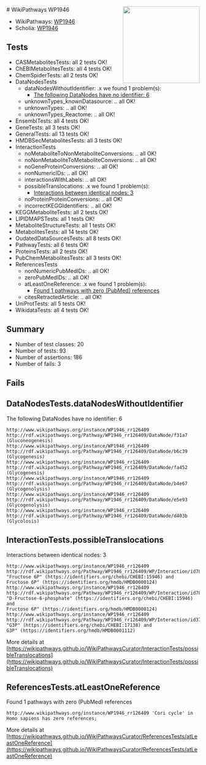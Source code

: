<img style="float: right; width: 200px" src="https://upload.wikimedia.org/wikipedia/commons/thumb/8/83/Wplogo_with_text_500.png/640px-Wplogo_with_text_500.png" />
# WikiPathways WP1946

* WikiPathways: [WP1946](https://wikipathways.org/pathways/WP1946)
* Scholia: [WP1946](https://scholia.toolforge.org/wikipathways/WP1946)
## Tests
* CASMetabolitesTests: all 2 tests OK!
* ChEBIMetabolitesTests: all 4 tests OK!
* ChemSpiderTests: all 2 tests OK!
* DataNodesTests
    * dataNodesWithoutIdentifier: .x we found 1 problem(s):
        * [The following DataNodes have no identifier: 6](#d2d32fa5)
    * unknownTypes_knownDatasource: .. all OK!
    * unknownTypes: .. all OK!
    * unknownTypes_Reactome: .. all OK!
* EnsemblTests: all 4 tests OK!
* GeneTests: all 3 tests OK!
* GeneralTests: all 13 tests OK!
* HMDBSecMetabolitesTests: all 3 tests OK!
* InteractionTests
    * noMetaboliteToNonMetaboliteConversions: .. all OK!
    * noNonMetaboliteToMetaboliteConversions: .. all OK!
    * noGeneProteinConversions: .. all OK!
    * nonNumericIDs: .. all OK!
    * interactionsWithLabels: .. all OK!
    * possibleTranslocations: .x we found 1 problem(s):
        * [Interactions between identical nodes: 3](#1c118208)
    * noProteinProteinConversions: .. all OK!
    * incorrectKEGGIdentifiers: .. all OK!
* KEGGMetaboliteTests: all 2 tests OK!
* LIPIDMAPSTests: all 1 tests OK!
* MetaboliteStructureTests: all 1 tests OK!
* MetabolitesTests: all 14 tests OK!
* OudatedDataSourcesTests: all 8 tests OK!
* PathwayTests: all 6 tests OK!
* ProteinsTests: all 2 tests OK!
* PubChemMetabolitesTests: all 3 tests OK!
* ReferencesTests
    * nonNumericPubMedIDs: .. all OK!
    * zeroPubMedIDs: .. all OK!
    * atLeastOneReference: .x we found 1 problem(s):
        * [Found 1 pathways with zero (PubMed) references](#d0a459f0)
    * citesRetractedArticle: .. all OK!
* UniProtTests: all 5 tests OK!
* WikidataTests: all 4 tests OK!


## Summary

* Number of test classes: 20
* Number of tests: 93
* Number of assertions: 186
* Number of fails: 3

## Fails

<a name="d2d32fa5" />

## DataNodesTests.dataNodesWithoutIdentifier

The following DataNodes have no identifier: 6
```
http://www.wikipathways.org/instance/WP1946_rr126409 http://rdf.wikipathways.org/Pathway/WP1946_rr126409/DataNode/f31a7 (Gluconeogenesis)
http://www.wikipathways.org/instance/WP1946_rr126409 http://rdf.wikipathways.org/Pathway/WP1946_rr126409/DataNode/b6c39 (Glycogenesis)
http://www.wikipathways.org/instance/WP1946_rr126409 http://rdf.wikipathways.org/Pathway/WP1946_rr126409/DataNode/fa452 (Glycogenesis)
http://www.wikipathways.org/instance/WP1946_rr126409 http://rdf.wikipathways.org/Pathway/WP1946_rr126409/DataNode/b4e67 (Glycogenolysis)
http://www.wikipathways.org/instance/WP1946_rr126409 http://rdf.wikipathways.org/Pathway/WP1946_rr126409/DataNode/e5e93 (Glycogenolysis)
http://www.wikipathways.org/instance/WP1946_rr126409 http://rdf.wikipathways.org/Pathway/WP1946_rr126409/DataNode/d403b (Glycolosis)
```

<a name="1c118208" />

## InteractionTests.possibleTranslocations

Interactions between identical nodes: 3
```
http://www.wikipathways.org/instance/WP1946_rr126409 http://rdf.wikipathways.org/Pathway/WP1946_rr126409/WP/Interaction/id78502cf0 "Fructose 6P" (https://identifiers.org/chebi/CHEBI:15946) and 
Fructose 6P" (https://identifiers.org/hmdb/HMDB0000124)
http://www.wikipathways.org/instance/WP1946_rr126409 http://rdf.wikipathways.org/Pathway/WP1946_rr126409/WP/Interaction/id78502cf0 "D-Fructose-6-phosphate" (https://identifiers.org/chebi/CHEBI:15946) and 
Fructose 6P" (https://identifiers.org/hmdb/HMDB0000124)
http://www.wikipathways.org/instance/WP1946_rr126409 http://rdf.wikipathways.org/Pathway/WP1946_rr126409/WP/Interaction/id37235231 "G3P" (https://identifiers.org/chebi/CHEBI:17138) and 
G3P" (https://identifiers.org/hmdb/HMDB0001112)
```

More details at [https://wikipathways.github.io/WikiPathwaysCurator/InteractionTests/possibleTranslocations](https://wikipathways.github.io/WikiPathwaysCurator/InteractionTests/possibleTranslocations)

<a name="d0a459f0" />

## ReferencesTests.atLeastOneReference

Found 1 pathways with zero (PubMed) references
```
http://www.wikipathways.org/instance/WP1946_rr126409 'Cori cycle' in Homo sapiens has zero references; 
```

More details at [https://wikipathways.github.io/WikiPathwaysCurator/ReferencesTests/atLeastOneReference](https://wikipathways.github.io/WikiPathwaysCurator/ReferencesTests/atLeastOneReference)

